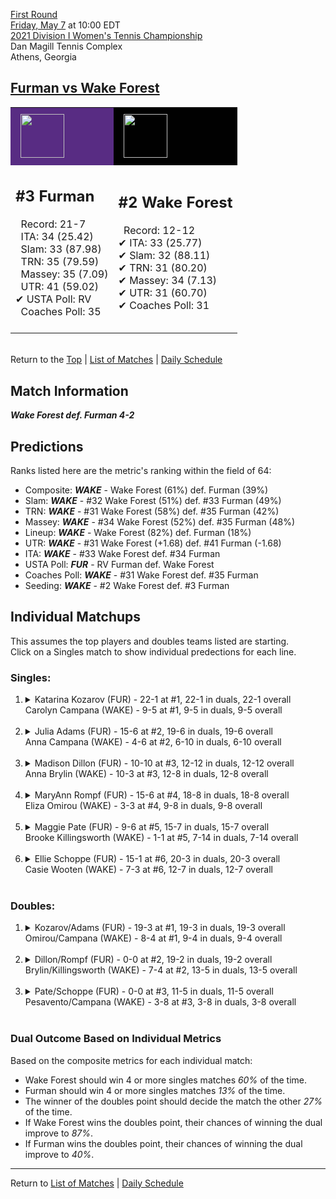 [First Round](top)  
[Friday, May 7](../../schedule/05-07.md) at 10:00 EDT  
[2021 Division I Women's Tennis Championship](../index.md)  
Dan Magill Tennis Complex  
Athens, Georgia  
## [Furman vs Wake Forest](https://www.ncaa.com/game/5833664)  

<table><tr style="background-color: #d9d9d9 !important"><td style="background-color: #582C83 !important"><img src="https://www.ncaa.com/sites/default/files/images/logos/schools/f/furman.70.png" width="70" height="70" style="padding: 8px;" /></td><td style="background-color: #010101 !important"><img src="https://www.ncaa.com/sites/default/files/images/logos/schools/w/wake-forest.70.png" width="70" height="70" style="padding: 8px;" /></td></tr><tr>
<td>  

<h2>#3 Furman</h2>  
&nbsp; Record: 21-7<br>  
&nbsp; ITA: 34 (25.42)<br>  
&nbsp; Slam: 33 (87.98)<br>  
&nbsp; TRN: 35 (79.59)<br>  
&nbsp; Massey: 35 (7.09)<br>  
&nbsp; UTR: 41 (59.02)<br>  
&#10004; USTA Poll: RV<br>  
&nbsp; Coaches Poll: 35<br>  
<br>  

</td>
<td>  

<h2>#2 Wake Forest</h2>  
&nbsp; Record: 12-12<br>  
&#10004; ITA: 33 (25.77)<br>  
&#10004; Slam: 32 (88.11)<br>  
&#10004; TRN: 31 (80.20)<br>  
&#10004; Massey: 34 (7.13)<br>  
&#10004; UTR: 31 (60.70)<br>  
&#10004; Coaches Poll: 31<br>  
<br>  

</td>
</tr></table>  


<br>Return to the [Top](top) &#124; [List of Matches](../index.md) &#124; [Daily Schedule](../../schedule/05-07.md)

## Match Information  
***Wake Forest def. Furman 4-2***  

## Predictions  

Ranks listed here are the metric's ranking within the field of 64:  
- Composite: ***WAKE*** - Wake Forest (61%) def. Furman (39%)  
- Slam: ***WAKE*** - #32 Wake Forest (51%) def. #33 Furman (49%)  
- TRN: ***WAKE*** - #31 Wake Forest (58%) def. #35 Furman (42%)  
- Massey: ***WAKE*** - #34 Wake Forest (52%) def. #35 Furman (48%)  
- Lineup: ***WAKE*** - Wake Forest (82%) def. Furman (18%)  
- UTR: ***WAKE*** - #31 Wake Forest (+1.68) def. #41 Furman (-1.68)  
- ITA: ***WAKE*** - #33 Wake Forest def. #34 Furman  
- USTA Poll: ***FUR*** - RV Furman def. Wake Forest  
- Coaches Poll: ***WAKE*** - #31 Wake Forest def. #35 Furman  
- Seeding: ***WAKE*** - #2 Wake Forest def. #3 Furman  

## Individual Matchups  
This assumes the top players and doubles teams listed are starting.  
Click on a Singles match to show individual predections for each line.  

### Singles:  

<ol>
<li><details>
<summary markdown="span">Katarina Kozarov (FUR) - 22-1 at #1, 22-1 in duals, 22-1 overall<br>Carolyn Campana (WAKE) - 9-5 at #1, 9-5 in duals, 9-5 overall</summary>
<h4>Predictions</h4><ul>
<li>Composite: <b><i>FUR</i></b> - Kozarov (56%) def. Campana (44%)</li>  
<li>Slam: <b><i>FUR</i></b> - Kozarov (55%) def. Campana (45%)</li>  
<li>TRN: <b><i>FUR</i></b> - Kozarov (71%) def. Campana (29%)</li>  
<li>Massey: <b><i>FUR</i></b> - Kozarov (56%) def. Campana (44%)</li>  
<li>UTR: <b><i>WAKE</i></b> - Campana (56%) def. Kozarov (44%)</li>  
<li>ITA: <b><i>WAKE</i></b> - Campana (28.61) def. Kozarov (26.43)</li>  
</ul>
</details>&nbsp;</li>
<li><details>
<summary markdown="span">Julia Adams (FUR) - 15-6 at #2, 19-6 in duals, 19-6 overall<br>Anna Campana (WAKE) - 4-6 at #2, 6-10 in duals, 6-10 overall</summary>
<h4>Predictions</h4><ul>
<li>Composite: <b><i>FUR</i></b> - Adams (58%) def. Campana (42%)</li>  
<li>Slam: <b><i>WAKE</i></b> - Campana (52%) def. Adams (48%)</li>  
<li>TRN: <b><i>FUR</i></b> - Adams (60%) def. Campana (40%)</li>  
<li>Massey: <b><i>FUR</i></b> - Adams (56%) def. Campana (44%)</li>  
<li>UTR: <b><i>FUR</i></b> - Adams (70%) def. Campana (30%)</li>  
<li>ITA: <b><i>WAKE</i></b> - Campana (11.52) def. Adams (5.79)</li>  
</ul>
</details>&nbsp;</li>
<li><details>
<summary markdown="span">Madison Dillon (FUR) - 10-10 at #3, 12-12 in duals, 12-12 overall<br>Anna Brylin (WAKE) - 10-3 at #3, 12-8 in duals, 12-8 overall</summary>
<h4>Predictions</h4><ul>
<li>Composite: <b><i>WAKE</i></b> - Brylin (88%) def. Dillon (12%)</li>  
<li>Slam: <b><i>WAKE</i></b> - Brylin (85%) def. Dillon (15%)</li>  
<li>TRN: <b><i>WAKE</i></b> - Brylin (87%) def. Dillon (13%)</li>  
<li>Massey: <b><i>WAKE</i></b> - Brylin (88%) def. Dillon (12%)</li>  
<li>UTR: <b><i>WAKE</i></b> - Brylin (92%) def. Dillon (8%)</li>  
<li>ITA: <b><i>WAKE</i></b> - Brylin (2.10) def. Dillon (1.67)</li>  
</ul>
</details>&nbsp;</li>
<li><details>
<summary markdown="span">MaryAnn Rompf (FUR) - 15-6 at #4, 18-8 in duals, 18-8 overall<br>Eliza Omirou (WAKE) - 3-3 at #4, 9-8 in duals, 9-8 overall</summary>
<h4>Predictions</h4><ul>
<li>Composite: <b><i>WAKE</i></b> - Omirou (66%) def. Rompf (34%)</li>  
<li>Slam: <b><i>WAKE</i></b> - Omirou (66%) def. Rompf (34%)</li>  
<li>TRN: <b><i>WAKE</i></b> - Omirou (60%) def. Rompf (40%)</li>  
<li>Massey: <b><i>WAKE</i></b> - Omirou (68%) def. Rompf (32%)</li>  
<li>UTR: <b><i>WAKE</i></b> - Omirou (72%) def. Rompf (28%)</li>  
<li>ITA: <b><i>WAKE</i></b> - Omirou (1.88) def. Rompf (1.74)</li>  
</ul>
</details>&nbsp;</li>
<li><details>
<summary markdown="span">Maggie Pate (FUR) - 9-6 at #5, 15-7 in duals, 15-7 overall<br>Brooke Killingsworth (WAKE) - 1-1 at #5, 7-14 in duals, 7-14 overall</summary>
<h4>Predictions</h4><ul>
<li>Composite: <b><i>WAKE</i></b> - Killingsworth (70%) def. Pate (30%)</li>  
<li>Slam: <b><i>WAKE</i></b> - Killingsworth (79%) def. Pate (21%)</li>  
<li>TRN: <b><i>WAKE</i></b> - Killingsworth (66%) def. Pate (34%)</li>  
<li>Massey: <b><i>WAKE</i></b> - Killingsworth (59%) def. Pate (41%)</li>  
<li>UTR: <b><i>WAKE</i></b> - Killingsworth (77%) def. Pate (23%)</li>  
<li>ITA: <b><i>FUR</i></b> - Pate (1.95) def. Killingsworth (1.48)</li>  
</ul>
</details>&nbsp;</li>
<li><details>
<summary markdown="span">Ellie Schoppe (FUR) - 15-1 at #6, 20-3 in duals, 20-3 overall<br>Casie Wooten (WAKE) - 7-3 at #6, 12-7 in duals, 12-7 overall</summary>
<h4>Predictions</h4><ul>
<li>Composite: <b><i>WAKE</i></b> - Wooten (66%) def. Schoppe (34%)</li>  
<li>Slam: <b><i>WAKE</i></b> - Wooten (66%) def. Schoppe (34%)</li>  
<li>TRN: <b><i>WAKE</i></b> - Wooten (57%) def. Schoppe (43%)</li>  
<li>Massey: <b><i>WAKE</i></b> - Wooten (66%) def. Schoppe (34%)</li>  
<li>UTR: <b><i>WAKE</i></b> - Wooten (75%) def. Schoppe (25%)</li>  
<li>ITA: <b><i>FUR</i></b> - Schoppe (2.79) def. Wooten (1.70)</li>  
</ul>
</details>&nbsp;</li>
</ol>

### Doubles:  

<ol>
<li><details>
<summary markdown="span">Kozarov/Adams (FUR) - 19-3 at #1, 19-3 in duals, 19-3 overall<br>Omirou/Campana (WAKE) - 8-4 at #1, 9-4 in duals, 9-4 overall</summary>
<br>Sorry, we don't have any metrics for this match
</details>&nbsp;</li>
<li><details>
<summary markdown="span">Dillon/Rompf (FUR) - 0-0 at #2, 19-2 in duals, 19-2 overall<br>Brylin/Killingsworth (WAKE) - 7-4 at #2, 13-5 in duals, 13-5 overall</summary>
<br>Sorry, we don't have any metrics for this match
</details>&nbsp;</li>
<li><details>
<summary markdown="span">Pate/Schoppe (FUR) - 0-0 at #3, 11-5 in duals, 11-5 overall<br>Pesavento/Campana (WAKE) - 3-8 at #3, 3-8 in duals, 3-8 overall</summary>
<br>Sorry, we don't have any metrics for this match
</details>&nbsp;</li>
</ol>

### Dual Outcome Based on Individual Metrics  
  
Based on the composite metrics for each individual match:  
- Wake Forest should win 4 or more singles matches *60%* of the time.  
- Furman should win 4 or more singles matches *13%* of the time.  
- The winner of the doubles point should decide the match the other *27%* of the time.  
- If Wake Forest wins the doubles point, their chances of winning the dual improve to *87%*.  
- If Furman wins the doubles point, their chances of winning the dual improve to *40%*.  
  
------

Return to [List of Matches](../index.md) &#124; [Daily Schedule](../../schedule/05-07.md)  
